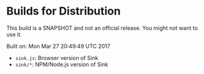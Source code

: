 # Builds for Distribution

This build is a SNAPSHOT and not an official release.  You might not want to use it.

Built on: Mon Mar 27 20:49:49 UTC 2017

* `sink.js`: Browser version of Sink
* `sink/*`: NPM/Node.js version of Sink
